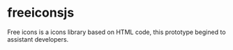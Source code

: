 # freeiconsjs
Free icons is a icons library based on HTML code, this prototype begined to assistant developers.
